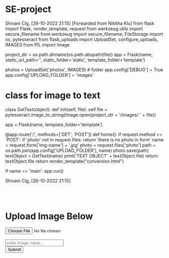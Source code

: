 # SE-project
Shivani Clg, [26-10-2022 21:15]
[Forwarded from Nikitha Klu]
from flask import Flask, render_template, request
from werkzeug.utils import secure_filename
from werkzeug import secure_filename, FileStorage
import os, pytesseract
from flask_uploads import UploadSet, configure_uploads, IMAGES
from PIL import Image

project_dir = os.path.dirname(os.path.abspath(file))
app = Flask(name,
            static_url_path='',
            static_folder='static',
            template_folder='template')

photos = UploadSet('photos', IMAGES)  # folder
app.config['DEBUG'] = True
app.config['UPLOAD_FOLDER'] = 'images'


# class for image to text
class GetText(object):
    def init(self, file):
        self.file = pytesseract.image_to_string(Image.open(project_dir + '/images/ ' + file))


app = Flask(name, template_folder='template')


@app.route('/', methods=['GET', 'POST'])
def home():
    if request.method == 'POST':
        if 'photo' not in request.files:
            return 'there is no photo in form'
        name = request.form['img-name'] + '.jpg'
        photo = request.files['photo']
        path = os.path.join(app.config['UPLOAD_FOLDER'], name)
        photo.save(path)
        textObject = GetText(name)
        print('TEXT OBJECT' + textObject.file)
        return textObject.file
    return render_template("conversion.html")


if name == 'main':
    app.run()

Shivani Clg, [26-10-2022 21:15]
<html lang="">
          <head>
                   <meta charset="utf-g">
                   <title>Image to Text</title>
                   <link rel="stylesheet" href="https://stackpath.bootstrapcdn.com/bootstrap/4.3.1/css/bootstrap.min.css" integrity="sha384-ggOyR0iXCbMQv3xipma34MD+dH/1fQ784/j6cY/iJTQUOhWr7x9JvRxT2MZw1T" crossorigin="anonymous">
          </head>
<body>
<div class='text-center'><br><br>
        <h1>Upload Image Below</h1>
        <form method=POST enctype='multipart/form-data'>
                   <input type='file' class='btn btn-dark' name='photo'><br><br>
                   <input id='input' type='text' class='form-control' placeholder='enter image name...' name='img-name'><br>
                   <input class='btn btn-dark' type='submit'>
          </form>
 </div>
</body>
<style>
      #input{
              margin:auto;
             width: auto;
}
</style>
</html>
